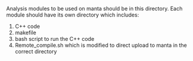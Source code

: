 Analysis modules to be used on manta should be in this directory. Each module should have its own directory which includes:

1) C++ code
2) makefile
3) bash script to run the C++ code
4) Remote_compile.sh which is modified to direct upload to manta in the correct directory

